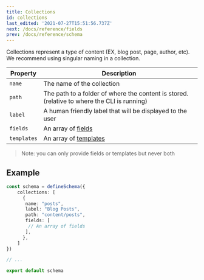 ```yaml
---
title: Collections
id: collections
last_edited: '2021-07-27T15:51:56.737Z'
next: /docs/reference/fields
prev: /docs/reference/schema
---
```



Collections represent a type of content (EX, blog post, page, author, etc). We recommend using singular naming in a collection.


| Property     | Description              |
|--------------|--------------------------|
| `name` | The name of the collection |
| `path` | The path to a folder of where the content is stored. (relative to where the CLI is running) |
| `label` | A human friendly label that will be displayed to the user|
| `fields` | An array of [fields](/docs/reference/fields/) |
| `templates` | An array of [templates](/docs/reference/templates/) |

> Note: you can only provide fields or templates but never both

## Example

```ts
const schema = defineSchema({
    collections: [
      {
       name: "posts",
       label: "Blog Posts",
       path: "content/posts",
       fields: [
        // An array of fields
       ],
      },
    ]
}) 

// ...

export default schema
```
